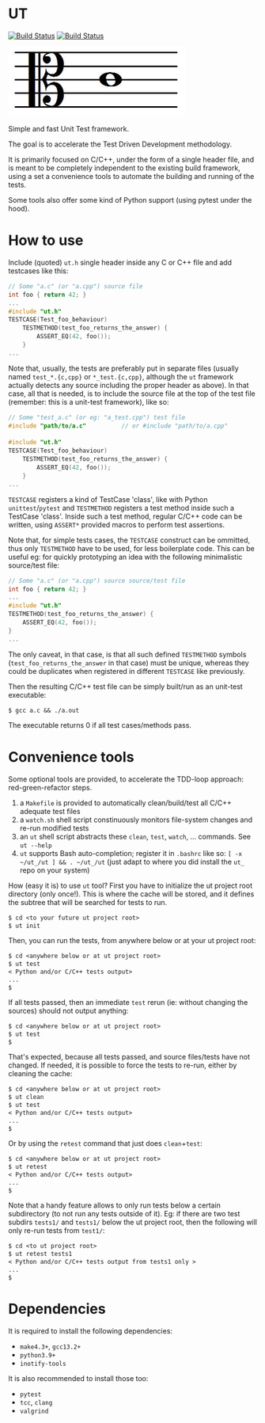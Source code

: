 # UT
[![Build Status][WorkflowBadgeLinux]][WorkflowUrl] [![Build Status][WorkflowBadgeWindows]][WorkflowUrl]

![Cle d'UT](res/images/ut.png)

Simple and fast Unit Test framework.

The goal is to accelerate the Test Driven Development methodology.

It is primarily focused on C/C++, under the form of a single header file,
and is meant to be completely independent to the existing build framework,
using a set a convenience tools to automate the building and running of the tests.

Some tools also offer some kind of Python support (using pytest under the hood).

# How to use
Include (quoted) `ut.h` single header inside any C or C++ file and add testcases like this:
```C
// Some "a.c" (or "a.cpp") source file
int foo { return 42; }
...
#include "ut.h"
TESTCASE(Test_foo_behaviour)
    TESTMETHOD(test_foo_returns_the_answer) {
        ASSERT_EQ(42, foo());
    }
...
```
Note that, usually, the tests are preferably put in separate files (usually named `test_*.{c,cpp}` or `*_test.{c,cpp}`, although the `ut` framework actually detects any source including the proper header as above).
In that case, all that is needed, is to include the source file at the top of the test file (remember: this is a unit-test framework), like so:
```C
// Some "test_a.c" (or eg: "a_test.cpp") test file
#include "path/to/a.c"          // or #include "path/to/a.cpp"

#include "ut.h"
TESTCASE(Test_foo_behaviour)
    TESTMETHOD(test_foo_returns_the_answer) {
        ASSERT_EQ(42, foo());
    }
...
```


`TESTCASE` registers a kind of TestCase 'class', like with Python `unittest`/`pytest`
and `TESTMETHOD` registers a test method inside such a TestCase 'class'.
Inside such a test method, regular C/C++ code can be written, using `ASSERT*` provided macros
to perform test assertions.

Note that, for simple tests cases, the `TESTCASE` construct can be ommitted, thus only `TESTMETHOD` have to be used, for less boilerplate code.
This can be useful eg: for quickly prototyping an idea with the following minimalistic source/test file:
```C
// Some "a.c" (or "a.cpp") source source/test file
int foo { return 42; }
...
#include "ut.h"
TESTMETHOD(test_foo_returns_the_answer) {
    ASSERT_EQ(42, foo());
}
...
```
The only caveat, in that case, is that all such defined `TESTMETHOD` symbols (`test_foo_returns_the_answer` in that case) must be unique, whereas they could be duplicates when registered in different `TESTCASE` like previously.


Then the resulting C/C++ test file can be simply built/run as an unit-test executable:
```
$ gcc a.c && ./a.out
```
The executable returns 0 if all test cases/methods pass.

# Convenience tools
Some optional tools are provided, to accelerate the TDD-loop approach: red-green-refactor steps.

1) a `Makefile` is provided to automatically clean/build/test all C/C++ adequate test files
2) a `watch.sh` shell script constinuously monitors file-system changes and re-run modified tests
3) an `ut` shell script abstracts these `clean`, `test`, `watch`, ... commands. See `ut --help`
4) `ut` supports Bash auto-completion; register it in `.bashrc` like so: `[ -x ~/ut_/ut ] && . ~/ut_/ut`
(just adapt to where you did install the `ut_` repo on your system)

How (easy it is) to use `ut` tool?
First you have to initialize the ut project root directory (only once!).
This is where the cache will be stored, and it defines the subtree that will be searched for tests to run.
```shell
$ cd <to your future ut project root>
$ ut init
```
Then, you can run the tests, from anywhere below or at your ut project root:
```shell
$ cd <anywhere below or at ut project root>
$ ut test
< Python and/or C/C++ tests output>
...
$
```
If all tests passed, then an immediate `test` rerun (ie: without changing the sources) should not output anything:
```shell
$ cd <anywhere below or at ut project root>
$ ut test
$
```
That's expected, because all tests passed, and source files/tests have not changed.
If needed, it is possible to force the tests to re-run, either by cleaning the cache:
```shell
$ cd <anywhere below or at ut project root>
$ ut clean
$ ut test
< Python and/or C/C++ tests output>
...
$
```
Or by using the `retest` command that just does `clean`+`test`:
```shell
$ cd <anywhere below or at ut project root>
$ ut retest
< Python and/or C/C++ tests output>
...
$
```

Note that a handy feature allows to only run tests below a certain subdirectory (to not run any tests outside of it).
Eg: if there are two test subdirs `tests1/` and `tests1/` below the ut project root, then the following will only re-run tests from `test1/`:
```shell
$ cd <to ut project root>
$ ut retest tests1
< Python and/or C/C++ tests output from tests1 only >
...
$
```


# Dependencies
It is required to install the following dependencies:
- `make4.3+`, `gcc13.2+`
- `python3.9+`
- `inotify-tools`

It is also recommended to install those too:
- `pytest`
- `tcc`, `clang`
- `valgrind`

[WorkflowBadgeLinux]: https://github.com/nsauzede/ut_/workflows/Linux/badge.svg
[WorkflowBadgeWindows]: https://github.com/nsauzede/ut_/workflows/Windows/badge.svg
[WorkflowUrl]: https://github.com/nsauzede/ut_/commits/main
